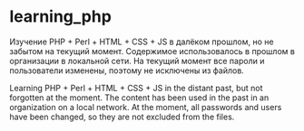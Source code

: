 ﻿# learning_php
Изучение PHP + Perl + HTML + CSS + JS в далёком прошлом, но не забытом на текущий момент.
Содержимое использовалось в прошлом в организации в локальной сети. 
На текущий момент все пароли и пользователи изменены, поэтому не исключены из файлов.

Learning PHP + Perl + HTML + CSS + JS in the distant past, but not forgotten at the moment.
The content has been used in the past in an organization on a local network. 
At the moment, all passwords and users have been changed, so they are not excluded from the files.
